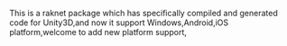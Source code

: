 This is a raknet package which has  specifically compiled and generated code for Unity3D,and now it support Windows,Android,iOS platform,welcome to add new platform support,
